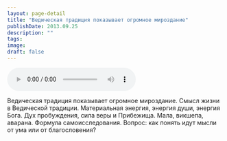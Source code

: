 ```yaml
---
layout: page-detail
title: "Ведическая традиция показывает огромное мироздание"
publishDate: 2013.09.25
description: ""
tags:
image:
draft: false
---
```


<audio title="2013.09.25 - Ведическая традиция показывает огромное мироздание.mp3" src="https://filer-api.advayta.org/v1.0/public/files/72868" controls=""></audio>

 Ведическая традиция показывает огромное мироздание. Смысл жизни в Ведической традиции. Материальная энергия, энергия души, энергия Бога. Дух пробуждения, сила веры и Прибежища. Мала, викшепа, аварана. Формула самоисследования. Вопрос: как понять идут мысли от ума или от благословения? 

  
